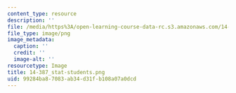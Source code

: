 ```yaml
---
content_type: resource
description: ''
file: /media/https%3A/open-learning-course-data-rc.s3.amazonaws.com/14-387-applied-econometrics-mostly-harmless-big-data-fall-2014/99284ba87083ab34d31fb108a07a0dcd_14-387_stat-students.png
file_type: image/png
image_metadata:
  caption: ''
  credit: ''
  image-alt: ''
resourcetype: Image
title: 14-387_stat-students.png
uid: 99284ba8-7083-ab34-d31f-b108a07a0dcd
---
```

